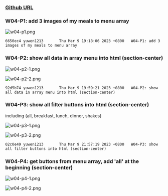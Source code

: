 ### [Github URL](https://github.com/yuwen1213/1112-1N-js-demo-211410740.git)

### W04-P1: add 3 images of my meals to menu array

![w04-p1.png](https://hlbovfzvhsftjuylmwlc.supabase.co/storage/v1/object/public/demo-40/md_1N_img/w04-p1.png)

```
6650ec4 yuwen1213       Thu Mar 9 19:18:06 2023 +0800   W04-P1: add 3 images of my meals to menu array

```

### W04-P2: show all data in array menu into html (section-center)

![w04-p2-1.png](https://hlbovfzvhsftjuylmwlc.supabase.co/storage/v1/object/public/demo-40/md_1N_img/w04-p2-1.png)

![w04-p2-2.png](https://hlbovfzvhsftjuylmwlc.supabase.co/storage/v1/object/public/demo-40/md_1N_img/w04-p2-2.png)

```
92d5b74 yuwen1213       Thu Mar 9 19:59:21 2023 +0800   W04-P2: show all data in array menu into html (section-center)

```

### W04-P3: show all filter buttons into html (section-center)

including (all, breakfast, lunch, dinner, shakes)

![w04-p3-1.png](https://hlbovfzvhsftjuylmwlc.supabase.co/storage/v1/object/public/demo-40/md_1N_img/w04-p3-1.png)

![w04-p3-2.png](https://hlbovfzvhsftjuylmwlc.supabase.co/storage/v1/object/public/demo-40/md_1N_img/w04-p3-2.png?t=2023-03-09T13%3A56%3A02.497Z)

```
02c0e49 yuwen1213       Thu Mar 9 21:57:19 2023 +0800   W04-P3: show all filter buttons into html (section-center)
```

### W04-P4: get buttons from menu array, add 'all' at the beginning (section-center)

![w04-p4-1.png](https://hlbovfzvhsftjuylmwlc.supabase.co/storage/v1/object/public/demo-40/md_1N_img/w04-p4-1.png)

![w04-p4-2.png](https://hlbovfzvhsftjuylmwlc.supabase.co/storage/v1/object/public/demo-40/md_1N_img/w04-p4-2.png)
